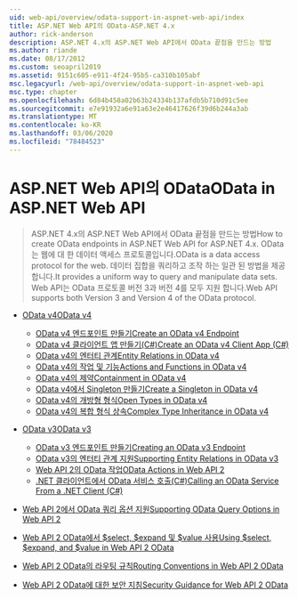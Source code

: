 ```yaml
---
uid: web-api/overview/odata-support-in-aspnet-web-api/index
title: ASP.NET Web API의 OData-ASP.NET 4.x
author: rick-anderson
description: ASP.NET 4.x의 ASP.NET Web API에서 OData 끝점을 만드는 방법
ms.author: riande
ms.date: 08/17/2012
ms.custom: seoapril2019
ms.assetid: 9151c605-e911-4f24-95b5-ca310b105abf
msc.legacyurl: /web-api/overview/odata-support-in-aspnet-web-api
msc.type: chapter
ms.openlocfilehash: 6d84b458a02b63b24334b137afdb5b710d91c5ee
ms.sourcegitcommit: e7e91932a6e91a63e2e46417626f39d6b244a3ab
ms.translationtype: MT
ms.contentlocale: ko-KR
ms.lasthandoff: 03/06/2020
ms.locfileid: "78484523"
---
```

# <a name="odata-in-aspnet-web-api"></a><span data-ttu-id="c06fb-103">ASP.NET Web API의 OData</span><span class="sxs-lookup"><span data-stu-id="c06fb-103">OData in ASP.NET Web API</span></span>

> <span data-ttu-id="c06fb-104">ASP.NET 4.x의 ASP.NET Web API에서 OData 끝점을 만드는 방법</span><span class="sxs-lookup"><span data-stu-id="c06fb-104">How to create OData endpoints in ASP.NET Web API for ASP.NET 4.x.</span></span> <span data-ttu-id="c06fb-105">OData는 웹에 대 한 데이터 액세스 프로토콜입니다.</span><span class="sxs-lookup"><span data-stu-id="c06fb-105">OData is a data access protocol for the web.</span></span> <span data-ttu-id="c06fb-106">데이터 집합을 쿼리하고 조작 하는 일관 된 방법을 제공 합니다.</span><span class="sxs-lookup"><span data-stu-id="c06fb-106">It provides a uniform way to query and manipulate data sets.</span></span> <span data-ttu-id="c06fb-107">Web API는 OData 프로토콜 버전 3과 버전 4를 모두 지원 합니다.</span><span class="sxs-lookup"><span data-stu-id="c06fb-107">Web API supports both Version 3 and Version 4 of the OData protocol.</span></span>

- [<span data-ttu-id="c06fb-108">OData v4</span><span class="sxs-lookup"><span data-stu-id="c06fb-108">OData v4</span></span>](odata-v4/index.md)

    - [<span data-ttu-id="c06fb-109">OData v4 엔드포인트 만들기</span><span class="sxs-lookup"><span data-stu-id="c06fb-109">Create an OData v4 Endpoint</span></span>](odata-v4/create-an-odata-v4-endpoint.md)
    - [<span data-ttu-id="c06fb-110">OData v4 클라이언트 앱 만들기(C#)</span><span class="sxs-lookup"><span data-stu-id="c06fb-110">Create an OData v4 Client App (C#)</span></span>](odata-v4/create-an-odata-v4-client-app.md)
    - [<span data-ttu-id="c06fb-111">OData v4의 엔터티 관계</span><span class="sxs-lookup"><span data-stu-id="c06fb-111">Entity Relations in OData v4</span></span>](odata-v4/entity-relations-in-odata-v4.md)
    - [<span data-ttu-id="c06fb-112">OData v4의 작업 및 기능</span><span class="sxs-lookup"><span data-stu-id="c06fb-112">Actions and Functions in OData v4</span></span>](odata-v4/odata-actions-and-functions.md)
    - [<span data-ttu-id="c06fb-113">OData v4의 제약</span><span class="sxs-lookup"><span data-stu-id="c06fb-113">Containment in OData v4</span></span>](odata-v4/odata-containment-in-web-api-22.md)
    - [<span data-ttu-id="c06fb-114">OData v4에서 Singleton 만들기</span><span class="sxs-lookup"><span data-stu-id="c06fb-114">Create a Singleton in OData v4</span></span>](odata-v4/using-a-singleton-in-an-odata-endpoint-in-web-api-22.md)
    - [<span data-ttu-id="c06fb-115">OData v4의 개방형 형식</span><span class="sxs-lookup"><span data-stu-id="c06fb-115">Open Types in OData v4</span></span>](odata-v4/use-open-types-in-odata-v4.md)
    - [<span data-ttu-id="c06fb-116">OData v4의 복합 형식 상속</span><span class="sxs-lookup"><span data-stu-id="c06fb-116">Complex Type Inheritance in OData v4</span></span>](odata-v4/complex-type-inheritance-in-odata-v4.md)
- [<span data-ttu-id="c06fb-117">OData v3</span><span class="sxs-lookup"><span data-stu-id="c06fb-117">OData v3</span></span>](odata-v3/index.md)

    - [<span data-ttu-id="c06fb-118">OData v3 엔드포인트 만들기</span><span class="sxs-lookup"><span data-stu-id="c06fb-118">Creating an OData v3 Endpoint</span></span>](odata-v3/creating-an-odata-endpoint.md)
    - [<span data-ttu-id="c06fb-119">OData v3의 엔터티 관계 지원</span><span class="sxs-lookup"><span data-stu-id="c06fb-119">Supporting Entity Relations in OData v3</span></span>](odata-v3/working-with-entity-relations.md)
    - [<span data-ttu-id="c06fb-120">Web API 2의 OData 작업</span><span class="sxs-lookup"><span data-stu-id="c06fb-120">OData Actions in Web API 2</span></span>](odata-v3/odata-actions.md)
    - [<span data-ttu-id="c06fb-121">.NET 클라이언트에서 OData 서비스 호출(C#)</span><span class="sxs-lookup"><span data-stu-id="c06fb-121">Calling an OData Service From a .NET Client (C#)</span></span>](odata-v3/calling-an-odata-service-from-a-net-client.md)
- [<span data-ttu-id="c06fb-122">Web API 2에서 OData 쿼리 옵션 지원</span><span class="sxs-lookup"><span data-stu-id="c06fb-122">Supporting OData Query Options in Web API 2</span></span>](supporting-odata-query-options.md)
- [<span data-ttu-id="c06fb-123">Web API 2 OData에서 $select, $expand 및 $value 사용</span><span class="sxs-lookup"><span data-stu-id="c06fb-123">Using $select, $expand, and $value in Web API 2 OData</span></span>](using-select-expand-and-value.md)
- [<span data-ttu-id="c06fb-124">Web API 2 OData의 라우팅 규칙</span><span class="sxs-lookup"><span data-stu-id="c06fb-124">Routing Conventions in Web API 2 OData</span></span>](odata-routing-conventions.md)
- [<span data-ttu-id="c06fb-125">Web API 2 OData에 대한 보안 지침</span><span class="sxs-lookup"><span data-stu-id="c06fb-125">Security Guidance for Web API 2 OData</span></span>](odata-security-guidance.md)
